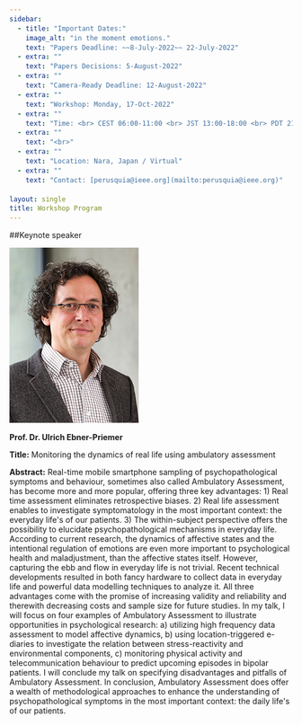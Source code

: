 ```yaml
---
sidebar:
  - title: "Important Dates:"
    image_alt: "in the moment emotions."
    text: "Papers Deadline: ~~8-July-2022~~ 22-July-2022"
  - extra: ""
    text: "Papers Decisions: 5-August-2022"
  - extra: ""
    text: "Camera-Ready Deadline: 12-August-2022"
  - extra: ""
    text: "Workshop: Monday, 17-Oct-2022"
  - extra: ""
    text: "Time: <br> CEST 06:00-11:00 <br> JST 13:00-18:00 <br> PDT 21:00-02:00"
  - extra: ""
    text: "<br>"
  - extra: ""
    text: "Location: Nara, Japan / Virtual"
  - extra: ""
    text: "Contact: [perusquia@ieee.org](mailto:perusquia@ieee.org)"

layout: single
title: Workshop Program
---
```


##Keynote speaker


![Ulrich Ebner-Priemer](/assets/imgs/Ebner-Priemer_Portrait_2020.png)


**Prof. Dr. Ulrich Ebner-Priemer**

__Title:__
Monitoring the dynamics of real life using ambulatory assessment

__Abstract:__
Real-time mobile smartphone sampling of psychopathological symptoms and behaviour, sometimes also called Ambulatory Assessment, has become more and more popular, offering three key advantages: 1) Real time assessment eliminates retrospective biases. 2) Real life assessment enables to investigate symptomatology in the most important context: the everyday life's of our patients. 3) The within-subject perspective offers the possibility to elucidate psychopathological mechanisms in everyday life. According to current research, the dynamics of affective states and the intentional regulation of emotions are even more important to psychological health and maladjustment, than the affective states itself. However, capturing the ebb and flow in everyday life is not trivial. Recent technical developments resulted in both fancy hardware to collect data in everyday life and powerful data modelling techniques to analyze it. All three advantages come with the promise of increasing validity and reliability and therewith decreasing costs and sample size for future studies. In my talk, I will focus on four examples of Ambulatory Assessment to illustrate opportunities in psychological research: a) utilizing high frequency data assessment to model affective dynamics, b) using location-triggered e-diaries to investigate the relation between stress-reactivity and environmental components, c) monitoring physical activity and telecommunication behaviour to predict upcoming episodes in bipolar patients. I will conclude my talk on specifying disadvantages and pitfalls of Ambulatory Assessment. In conclusion, Ambulatory Assessment does offer a wealth of methodological approaches to enhance the understanding of psychopathological symptoms in the most important context: the daily life's of our patients.
